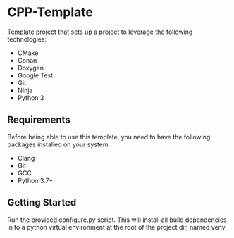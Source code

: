 # CPP-Template

Template project that sets up a project to leverage the following technologies:

* CMake
* Conan
* Doxygen
* Google Test
* Git
* Ninja
* Python 3

## Requirements

Before being able to use this template, you need to have the following packages installed on your system:

* Clang
* Git
* GCC
* Python 3.7+

## Getting Started

Run the provided configure.py script. This will install all build dependencies in to a python virtual environment at the root of the project dir, named venv
